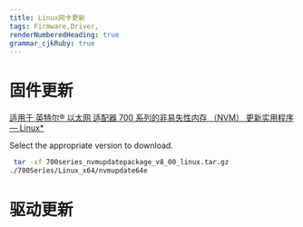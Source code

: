 ```yaml
---
title: Linux网卡更新
tags: Firmware,Driver,
renderNumberedHeading: true
grammar_cjkRuby: true
---
```


# 固件更新

[适用于 英特尔® 以太网 适配器 700 系列的非易失性内存 （NVM） 更新实用程序 — Linux*](https://www.intel.cn/content/www/cn/zh/download/18635/29927/non-volatile-memory-nvm-update-utility-for-intel-ethernet-adapters-700-series-linux.html)

Select the appropriate version to download.

``` bash
 tar -xf 700series_nvmupdatepackage_v8_00_linux.tar.gz
./700Series/Linux_x64/nvmupdate64e
```


# 驱动更新
